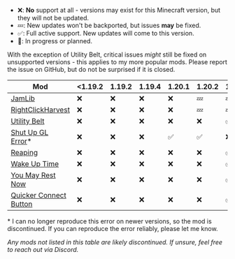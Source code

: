 - ❌: **No** support at all - versions may exist for this Minecraft version, but
  they will not be updated.
- 💤: New updates won't be backported, but issues **may** be fixed.
- ✅: Full active support. New updates will come to this version.
- 🚧: In progress or planned.

With the exception of Utility Belt, critical issues _might_ still be fixed on
unsupported versions - this applies to my more popular mods. Please report the
issue on GitHub, but do not be surprised if it is closed.

| Mod                                                                                | <1.19.2 | 1.19.2 | 1.19.4 | 1.20.1 | 1.20.2 | 1.20.4 | 1.20.6 | 1.21 |
| ---------------------------------------------------------------------------------- | ------- | ------ | ------ | ------ | ------ | ------ | ------ | ---- |
| [JamLib](https://github.com/JamCoreModding/jamlib)                                 | ❌      | ❌     | ❌     | ❌     | 💤     | 💤     | 💤     | ✅   |
| [RightClickHarvest](https://github.com/JamCoreModding/right-click-harvest)         | ❌      | ❌     | ❌     | ❌     | 💤     | 💤     | 💤     | ✅   |
| [Utility Belt](https://github.com/JamCoreModding/utility-belt)                     | ❌      | ❌     | ❌     | ❌     | ❌     | ✅     | ✅     | 🚧   |
| [Shut Up GL Error](https://github.com/JamCoreModding/shut-up-gl-error)*            | ❌      | ❌     | ❌     | ✅     | ✅     | ❌     | ❌     | ❌   |
| [Reaping](https://github.com/JamCoreModding/reaping)                               | ❌      | ❌     | ❌     | ❌     | ❌     | ✅     | ✅     | 🚧   |
| [Wake Up Time](https://github.com/JamCoreModding/wake-up-time)                     | ❌      | ❌     | ❌     | ❌     | ❌     | ✅     | ✅     | 🚧   |
| [You May Rest Now](https://github.com/JamCoreModding/you-may-rest-now)             | ❌      | ❌     | ❌     | ❌     | ❌     | ✅     | ✅     | 🚧   |
| [Quicker Connect Button](https://github.com/JamCoreModding/quicker-connect-button) | ❌      | ❌     | ❌     | ❌     | ❌     | ✅     | ✅     | 🚧   |

\* I can no longer reproduce this error on newer versions, so the mod is
discontinued. If you can reproduce the error reliably, please let me know.

_Any mods not listed in this table are likely discontinued. If unsure, feel free
to reach out via Discord._
